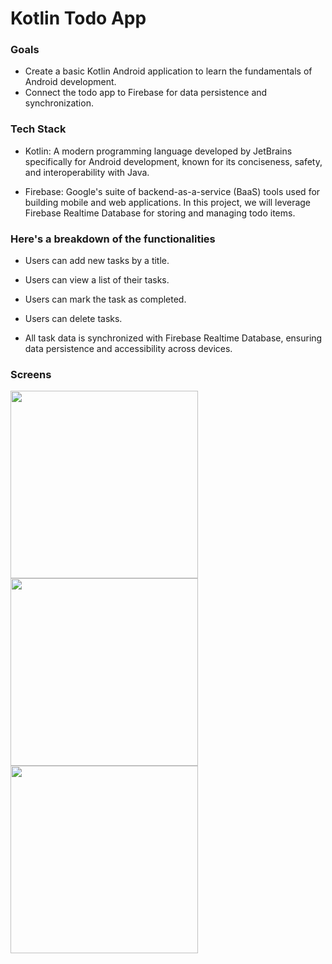 # Kotlin Todo App

### Goals

- Create a basic Kotlin Android application to learn the fundamentals of Android development.
- Connect the todo app to Firebase for data persistence and synchronization.

### Tech Stack

- Kotlin: A modern programming language developed by JetBrains specifically for Android development, known for its conciseness, safety, and interoperability with Java.

- Firebase: Google's suite of backend-as-a-service (BaaS) tools used for building mobile and web applications. In this project, we will leverage Firebase Realtime Database for storing and managing todo items.

### Here's a breakdown of the functionalities

- Users can add new tasks by a title.

- Users can view a list of their tasks.

- Users can mark the task as completed.

- Users can delete tasks.

- All task data is synchronized with Firebase Realtime Database, ensuring data persistence and accessibility across devices.

### Screens

<p float="left">
  <img src="https://github.com/merTaner/ToDo-With-Kotlin/assets/72790004/2a52d41e-b365-4dc0-a6f8-4cb452fc81d1" width="300" />
  <img src="https://github.com/merTaner/ToDo-With-Kotlin/assets/72790004/365d7bec-082f-4362-b183-fb302ae5ac4f" width="300" /> 
  <img src="https://github.com/merTaner/ToDo-With-Kotlin/assets/72790004/09dc2896-6fd8-4448-9b4f-73bc2868e712" width="300" />
</p>



